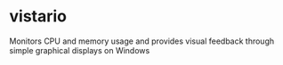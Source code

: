 # vistario
Monitors CPU and memory usage and provides visual feedback through simple graphical displays on Windows
